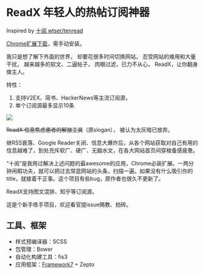 # ReadX 年轻人的热帖订阅神器

Inspired by [十阅 wtser/tenread](https://github.com/wtser/tenread/)

[Chrome扩展下载](https://github.com/cyio/ReadX/raw/master/ReadX.crx)，需手动安装。

我只是想了解下外面的世界， 
却要花很多时间切换网站， 
忍受网站的难用和大量干扰， 
越来越多的软文、二逼帖子， 
肉眼过滤，已力不从心， 
ReadX，让你翻身做主人。

特性：
1. 支持V2EX、简书、HackerNews等主流订阅源，
2. 单个订阅源最多显示10条

![](http://ww3.sinaimg.cn/bmiddle/4e5d3ea7jw1ex8pc04rq6j20gv0p5whz.jpg)


~~ReadX 信息焦虑患者的解放工具~~（原slogan）， 被认为太灰暗已放弃。

继RSS衰落、Google Reader关闭、信息大爆炸后，从各个网站获取对自己有用的信息越难了，到处充斥软广、硬广、无脑水文，在各大网站首页间穿梭备感疲惫。

“十阅”是我用过解决上述问题的最awesome的应用，Chrome必装扩展。一两分钟闲暇功夫，就可以把过去常逛网站的头条，扫描一遍。如果没有什么吸引你的title，就接着干正事。这个项目有些bug，原作者也很久不更新了。
 
ReadX支持图文混排、知乎等订阅源。

这是个新手练手项目，欢迎看官提issue赐教、拍砖。

## 工具、框架

* 样式预编译器：SCSS
* 包管理：Bower
* 自动化构建工具：fis3
* 应用框架：[Framework7](http://www.idangero.us/framework7/) + Zepto

